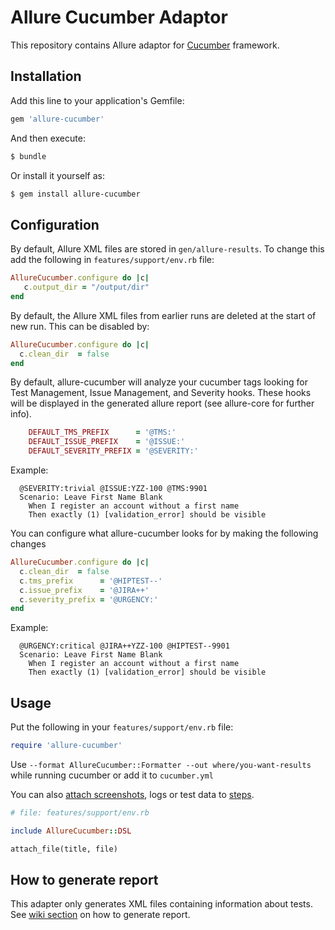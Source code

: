 # Allure Cucumber Adaptor

This repository contains Allure adaptor for [Cucumber](http://cukes.info/) framework.

## Installation

Add this line to your application's Gemfile:

```ruby
gem 'allure-cucumber'
```
And then execute:
```bash
$ bundle
```

Or install it yourself as:
```bash
$ gem install allure-cucumber
```

## Configuration

By default, Allure XML files are stored in `gen/allure-results`. To change this add the following in `features/support/env.rb` file:

```ruby
AllureCucumber.configure do |c|
   c.output_dir = "/output/dir"
end
```

By default, the Allure XML files from earlier runs are deleted at the start of new run. This can be disabled by:

```ruby
AllureCucumber.configure do |c|
  c.clean_dir  = false
end
```

By default, allure-cucumber will analyze your cucumber tags looking for Test Management, Issue Management, and Severity hooks. These hooks will be displayed in the generated allure report (see allure-core for further info). 

```ruby    
    DEFAULT_TMS_PREFIX      = '@TMS:'
    DEFAULT_ISSUE_PREFIX    = '@ISSUE:'
    DEFAULT_SEVERITY_PREFIX = '@SEVERITY:'
```

Example: 
```gherkin
  @SEVERITY:trivial @ISSUE:YZZ-100 @TMS:9901
  Scenario: Leave First Name Blank
    When I register an account without a first name
    Then exactly (1) [validation_error] should be visible
```    

You can configure what allure-cucumber looks for by making the following changes

```ruby
AllureCucumber.configure do |c|
  c.clean_dir  = false
  c.tms_prefix      = '@HIPTEST--'
  c.issue_prefix    = '@JIRA++'
  c.severity_prefix = '@URGENCY:'
end
```

Example: 
```gherkin
  @URGENCY:critical @JIRA++YZZ-100 @HIPTEST--9901
  Scenario: Leave First Name Blank
    When I register an account without a first name
    Then exactly (1) [validation_error] should be visible
```    

## Usage

Put the following in your `features/support/env.rb` file:

```ruby
require 'allure-cucumber'
```

Use `--format AllureCucumber::Formatter --out where/you-want-results` while running cucumber or add it to `cucumber.yml`

You can also [attach screenshots](https://github.com/allure-framework/allure-core/wiki/Glossary#attachment), logs or test data to [steps](https://github.com/allure-framework/allure-core/wiki/Glossary#test-step).

```ruby
# file: features/support/env.rb

include AllureCucumber::DSL

attach_file(title, file)
```

## How to generate report
This adapter only generates XML files containing information about tests. See [wiki section](https://github.com/allure-framework/allure-core/wiki#generating-report) on how to generate report.
